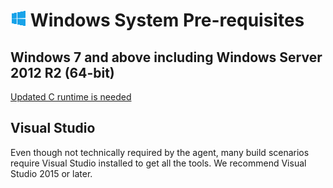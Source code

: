 # ![win](../res/win_med.png) Windows System Pre-requisites

## Windows 7 and above including Windows Server 2012 R2 (64-bit)

[Updated C runtime is needed](https://support.microsoft.com/en-us/kb/2999226)

## Visual Studio

Even though not technically required by the agent, many build scenarios require Visual Studio installed to get all the tools.  We recommend Visual Studio 2015 or later.
